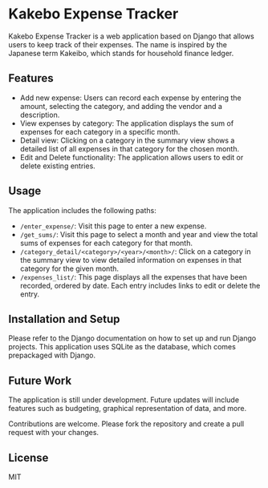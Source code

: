 # Kakebo Expense Tracker

Kakebo Expense Tracker is a web application based on Django that allows users to keep track of their expenses. The name is inspired by the Japanese term Kakeibo, which stands for household finance ledger.

## Features
- Add new expense: Users can record each expense by entering the amount, selecting the category, and adding the vendor and a description.
- View expenses by category: The application displays the sum of expenses for each category in a specific month.
- Detail view: Clicking on a category in the summary view shows a detailed list of all expenses in that category for the chosen month.
- Edit and Delete functionality: The application allows users to edit or delete existing entries.
  
## Usage

The application includes the following paths:
- `/enter_expense/`: Visit this page to enter a new expense.
- `/get_sums/`: Visit this page to select a month and year and view the total sums of expenses for each category for that month.
- `/category_detail/<category>/<year>/<month>/`: Click on a category in the summary view to view detailed information on expenses in that category for the given month.
- `/expenses_list/`: This page displays all the expenses that have been recorded, ordered by date. Each entry includes links to edit or delete the entry.

## Installation and Setup

Please refer to the Django documentation on how to set up and run Django projects. This application uses SQLite as the database, which comes prepackaged with Django.

## Future Work

The application is still under development. Future updates will include features such as budgeting, graphical representation of data, and more.

Contributions are welcome. Please fork the repository and create a pull request with your changes.

## License

MIT
